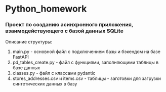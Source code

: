 # Python_homework
### Проект по созданию асинхронного приложения, взаимодействующего с базой данных SQLite

Описание структуры:
1. main.py - основной файл с подключением базы и бэкендом на базе FastAPI
2. pd_tables_create.py - файл с функциями, заполняющими таблицы в базе данных
3. classes.py - файл с классами pydantic
4. stores_addresses.csv и items.csv - таблицы - заготовки для загрузки синтетических данных в базу
